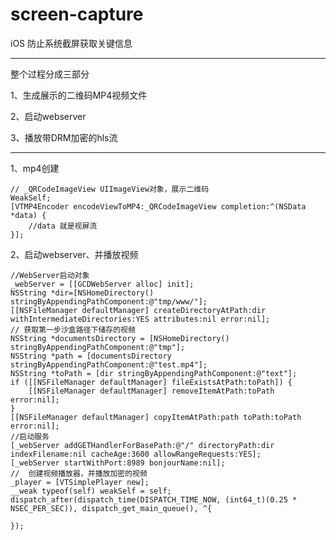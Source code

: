 # screen-capture
iOS 防止系统截屏获取关键信息

------------------------------------------------------------------------------------------------------------------------------------------------------------------
整个过程分成三部分

1、生成展示的二维码MP4视频文件

2、启动webserver

3、播放带DRM加密的hls流

----------------------------------------------------------------------------------------------------------------------------------------------------------------
1、mp4创建

    // _QRCodeImageView UIImageView对象，展示二维码
    WeakSelf;
    [VTMP4Encoder encodeViewToMP4:_QRCodeImageView completion:^(NSData *data) {
        //data 就是视屏流
    }];
2、启动webserver、并播放视频

    //WebServer启动对象
    _webServer = [[GCDWebServer alloc] init];
    NSString *dir=[NSHomeDirectory() stringByAppendingPathComponent:@"tmp/www/"];
    [[NSFileManager defaultManager] createDirectoryAtPath:dir withIntermediateDirectories:YES attributes:nil error:nil];
    // 获取第一步沙盒路径下储存的视频
    NSString *documentsDirectory = [NSHomeDirectory() stringByAppendingPathComponent:@"tmp"];
    NSString *path = [documentsDirectory stringByAppendingPathComponent:@"test.mp4"];
    NSString *toPath = [dir stringByAppendingPathComponent:@"text"];
    if ([[NSFileManager defaultManager] fileExistsAtPath:toPath]) {
        [[NSFileManager defaultManager] removeItemAtPath:toPath error:nil];
    }
    [[NSFileManager defaultManager] copyItemAtPath:path toPath:toPath error:nil];
    //启动服务
    [_webServer addGETHandlerForBasePath:@"/" directoryPath:dir indexFilename:nil cacheAge:3600 allowRangeRequests:YES];
    [_webServer startWithPort:8989 bonjourName:nil];
    //  创建视频播放器，并播放加密的视频
    _player = [VTSimplePlayer new];
    __weak typeof(self) weakSelf = self;
    dispatch_after(dispatch_time(DISPATCH_TIME_NOW, (int64_t)(0.25 * NSEC_PER_SEC)), dispatch_get_main_queue(), ^{

    });
    
    
